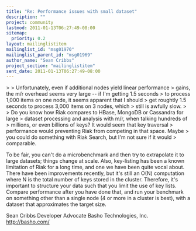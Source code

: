 ```yaml
---
title: "Re: Performance issues with small dataset"
description: ""
project: community
lastmod: 2011-01-13T06:27:49-08:00
sitemap:
  priority: 0.2
layout: mailinglistitem
mailinglist_id: "msg01970"
mailinglist_parent_id: "msg01969"
author_name: "Sean Cribbs"
project_section: "mailinglistitem"
sent_date: 2011-01-13T06:27:49-08:00
---
```



&gt; 
&gt; Unfortunately, even if additional nodes yield linear performance
&gt; gains, the m/r overhead seems very large -- if I'm getting 1.5 seconds
&gt; to process 1,000 items on one node, it seems apparent that I should
&gt; get roughtly 1.5 seconds to process 3,000 items on 3 nodes, which
&gt; still is awfully slow.
&gt; 
&gt; Do you know how Riak compares to HBase, MongoDB or Cassandra for large
&gt; dataset processing and analysis with m/r, when talking hundreds of
&gt; millions, or even billions of keys? It would seem that key traversal
&gt; performance would preventing Riak from competing in that space. Maybe
&gt; you could do something with Riak Search, but I'm not sure if it would
&gt; comparable.

To be fair, you can't do a microbenchmark and then try to extrapolate it to 
large datasets; things change at scale. Also, key-listing has been a known 
limitation of Riak for a long time, and one we have been quite vocal about. 
There have been improvements recently, but it's still an O(N) computation where 
N is the total number of keys stored in the cluster. Therefore, it's important 
to structure your data such that you limit the use of key lists. Compare 
performance after you have done that, and run your benchmark on something other 
than a single node (4 or more in a cluster is best), with a dataset that 
approximates the target size.

Sean Cribbs 
Developer Advocate
Basho Technologies, Inc.
http://basho.com/
